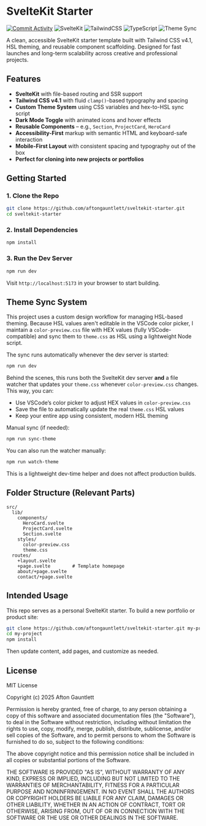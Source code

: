 # SvelteKit Starter

[![Commit Activity](https://img.shields.io/github/commit-activity/m/aftongauntlett/sveltekit-starter)](https://github.com/aftongauntlett/sveltekit-starter/commits)
![SvelteKit](https://img.shields.io/badge/SvelteKit-%23ff3e00.svg?style=flat&logo=svelte&logoColor=white)
![TailwindCSS](https://img.shields.io/badge/TailwindCSS-38B2AC?style=flat&logo=tailwind-css&logoColor=white)
![TypeScript](https://img.shields.io/badge/TypeScript-3178C6?style=flat&logo=typescript&logoColor=white)
![Theme Sync](https://img.shields.io/badge/Theme-Sync%20Enabled-9f7aea?style=flat&logo=css3&logoColor=white)

A clean, accessible SvelteKit starter template built with Tailwind CSS v4.1, HSL theming, and reusable component scaffolding. Designed for fast launches and long-term scalability across creative and professional projects.

## Features

- **SvelteKit** with file-based routing and SSR support
- **Tailwind CSS v4.1** with fluid `clamp()`-based typography and spacing
- **Custom Theme System** using CSS variables and hex-to-HSL sync script
- **Dark Mode Toggle** with animated icons and hover effects
- **Reusable Components** – e.g., `Section`, `ProjectCard`, `HeroCard`
- **Accessibility-First** markup with semantic HTML and keyboard-safe interaction
- **Mobile-First Layout** with consistent spacing and typography out of the box
- **Perfect for cloning into new projects or portfolios**

## Getting Started

### 1. **Clone the Repo**

```bash
git clone https://github.com/aftongauntlett/sveltekit-starter.git
cd sveltekit-starter
```

### 2. **Install Dependencies**

```bash
npm install
```

### 3. **Run the Dev Server**

```bash
npm run dev
```

Visit `http://localhost:5173` in your browser to start building.

## Theme Sync System

This project uses a custom design workflow for managing HSL-based theming. Because HSL values aren't editable in the VSCode color picker, I maintain a `color-preview.css` file with HEX values (fully VSCode-compatible) and sync them to `theme.css` as HSL using a lightweight Node script.

The sync runs automatically whenever the dev server is started:

```bash
npm run dev
```

Behind the scenes, this runs both the SvelteKit dev server **and** a file watcher that updates your `theme.css` whenever `color-preview.css` changes. This way, you can:

- Use VSCode’s color picker to adjust HEX values in `color-preview.css`
- Save the file to automatically update the real `theme.css` HSL values
- Keep your entire app using consistent, modern HSL theming

Manual sync (if needed):

```bash
npm run sync-theme
```

You can also run the watcher manually:

```bash
npm run watch-theme
```

This is a lightweight dev-time helper and does not affect production builds.

## Folder Structure (Relevant Parts)

```
src/
  lib/
    components/
      HeroCard.svelte
      ProjectCard.svelte
      Section.svelte
    styles/
      color-preview.css
      theme.css
  routes/
    +layout.svelte
    +page.svelte        # Template homepage
    about/+page.svelte
    contact/+page.svelte
```

## Intended Usage

This repo serves as a personal SvelteKit starter. To build a new portfolio or product site:

```bash
git clone https://github.com/aftongauntlett/sveltekit-starter.git my-project
cd my-project
npm install
```

Then update content, add pages, and customize as needed.

## License

MIT License

Copyright (c) 2025 Afton Gauntlett

Permission is hereby granted, free of charge, to any person obtaining a copy
of this software and associated documentation files (the "Software"), to deal
in the Software without restriction, including without limitation the rights
to use, copy, modify, merge, publish, distribute, sublicense, and/or sell
copies of the Software, and to permit persons to whom the Software is
furnished to do so, subject to the following conditions:

The above copyright notice and this permission notice shall be included in
all copies or substantial portions of the Software.

THE SOFTWARE IS PROVIDED "AS IS", WITHOUT WARRANTY OF ANY KIND, EXPRESS OR
IMPLIED, INCLUDING BUT NOT LIMITED TO THE WARRANTIES OF MERCHANTABILITY,
FITNESS FOR A PARTICULAR PURPOSE AND NONINFRINGEMENT. IN NO EVENT SHALL THE
AUTHORS OR COPYRIGHT HOLDERS BE LIABLE FOR ANY CLAIM, DAMAGES OR OTHER
LIABILITY, WHETHER IN AN ACTION OF CONTRACT, TORT OR OTHERWISE, ARISING
FROM, OUT OF OR IN CONNECTION WITH THE SOFTWARE OR THE USE OR OTHER DEALINGS
IN THE SOFTWARE.
